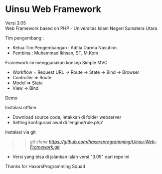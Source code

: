# Uinsu Web Framework
Versi 3.05<br/>
Web Framework based on PHP - Universitas Islam Negeri Sumatera Utara

Tim pengembang :

- Ketua Tim Pengembangan : Aditia Darma Nasution
- Pembina : Muhammad Ikhsan, ST, M.Kom

Framework ini menggunakan konsep Simple MVC

- Workflow = Request URL -> Route -> State -> Bind -> Browser
- Controller => Route
- Model => State 
- View => Bind

<a href='http://sandbox.haxors.or.id/uinsuwf/'>Demo</a> 

Instalasi offline 
- Download source code, letakkan di folder webserver
- Setting konfigurasi awal di 'engine/rule.php'

Instalasi via git
>> <i>git clone https://github.com/haxorsprogramming/Uinsu-Web-Framework.git</i> 
- Versi yang bisa di jalankan ialah versi "3.05" dari repo ini

Thanks for HaxorsProgramming Squad
